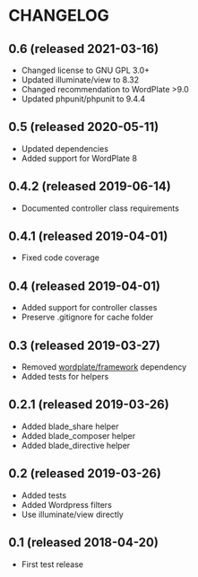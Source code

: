 # CHANGELOG

## 0.6 (released 2021-03-16)

- Changed license to GNU GPL 3.0+
- Updated illuminate/view to 8.32
- Changed recommendation to WordPlate >9.0
- Updated phpunit/phpunit to 9.4.4

## 0.5 (released 2020-05-11)

- Updated dependencies
- Added support for WordPlate 8

## 0.4.2 (released 2019-06-14)

- Documented controller class requirements

## 0.4.1 (released 2019-04-01)

- Fixed code coverage

## 0.4 (released 2019-04-01)

- Added support for controller classes
- Preserve .gitignore for cache folder

## 0.3 (released 2019-03-27)

- Removed [wordplate/framework](https://github.com/wordplate/framework) dependency
- Added tests for helpers

## 0.2.1 (released 2019-03-26)

- Added blade_share helper
- Added blade_composer helper
- Added blade_directive helper

## 0.2 (released 2019-03-26)

- Added tests
- Added Wordpress filters
- Use illuminate/view directly

## 0.1 (released 2018-04-20)

- First test release
